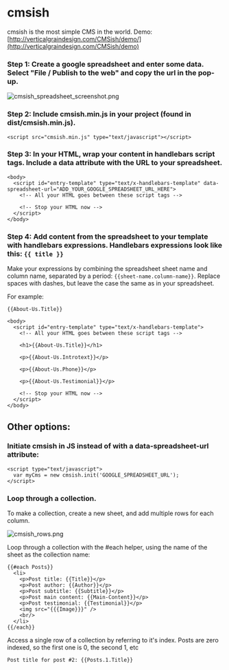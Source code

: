 # cmsish

cmsish is the most simple CMS in the world. Demo: [http://verticalgraindesign.com/CMSish/demo/](http://verticalgraindesign.com/CMSish/demo)


### Step 1: Create a google spreadsheet and enter some data. Select "File / Publish to the web" and copy the url in the pop-up.

![cmsish_spreadsheet_screenshot.png](https://verticalgrain.github.io/CMSish/demo/images/publish-to-web.png)


### Step 2: Include cmsish.min.js in your project (found in dist/cmsish.min.js).
```
<script src="cmsish.min.js" type="text/javascript"></script>
```


### Step 3: In your HTML, wrap your content in handlebars script tags. Include a data attribute with the URL to your spreadsheet.
```
<body>
  <script id="entry-template" type="text/x-handlebars-template" data-spreadsheet-url="ADD_YOUR_GOOGLE_SPREADSHEET_URL_HERE">
    <!-- All your HTML goes between these script tags -->

    <!-- Stop your HTML now -->
  </script>
</body>
```


### Step 4: Add content from the spreadsheet to your template with handlebars expressions. Handlebars expressions look like this: `{{ title }}` 

Make your expressions by combining the spreadsheet sheet name and column name, separated by a period: `{{sheet-name.column-name}}`. Replace spaces with dashes, but leave the case the same as in your spreadsheet.

For example:

```
{{About-Us.Title}}
```

```
<body>
  <script id="entry-template" type="text/x-handlebars-template">
    <!-- All your HTML goes between these script tags -->

    <h1>{{About-Us.Title}}</h1>
    
    <p>{{About-Us.Introtext}}</p>
    
    <p>{{About-Us.Phone}}</p>
    
    <p>{{About-Us.Testimonial}}</p>

    <!-- Stop your HTML now -->
  </script>
</body>
```



## Other options:

### Initiate cmsish in JS instead of with a data-spreadsheet-url attribute:
```
<script type="text/javascript">
  var myCms = new cmsish.init('GOOGLE_SPREADSHEET_URL');
</script>
```

### Loop through a collection. 

To make a collection, create a new sheet, and add multiple rows for each column.

![cmsish_rows.png](https://verticalgrain.github.io/CMSish/demo/images/rows.png)

Loop through a collection with the #each helper, using the name of the sheet as the collection name:

```
{{#each Posts}}
  <li>
    <p>Post title: {{Title}}</p>
    <p>Post author: {{Author}}</p>
    <p>Post subtitle: {{Subtitle}}</p>
    <p>Post main content: {{Main-Content}}</p>
    <p>Post testimonial: {{Testimonial}}</p>
    <img src="{{{Image}}}" />
    <br/>
  </li>
{{/each}}
```

Access a single row of a collection by referring to it's index. Posts are zero indexed, so the first one is 0, the second 1, etc

```
Post title for post #2: {{Posts.1.Title}}
```